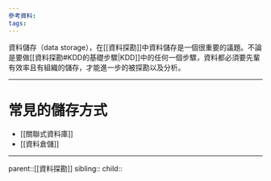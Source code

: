 ```yaml
---
參考資料:
tags:
---
```

資料儲存（data storage），在[[資料探勘]]中資料儲存是一個很重要的議題。不論是要做[[資料探勘#KDD的基礎步驟|KDD]]中的任何一個步驟，資料都必須要先輩有效率且有組織的儲存，才能進一步的被探勘以及分析。
- - -
# 常見的儲存方式
- [[關聯式資料庫]]
- [[資料倉儲]]
- - -
parent::[[資料探勘]]
sibling::
child::